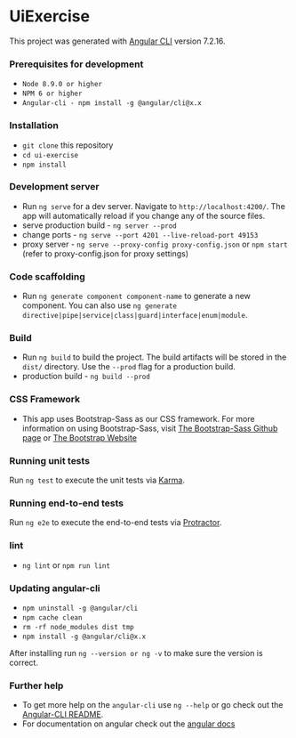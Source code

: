 # UiExercise

This project was generated with [Angular CLI](https://github.com/angular/angular-cli) version 7.2.16.

### Prerequisites for development

* `Node 8.9.0 or higher`
* `NPM 6 or higher`
* `Angular-cli - npm install -g @angular/cli@x.x` 

### Installation
* `git clone` this repository
* `cd ui-exercise`
* `npm install`

### Development server

* Run `ng serve` for a dev server. Navigate to `http://localhost:4200/`. The app will automatically reload if you change any of the source files.
* serve production build - `ng server --prod`
* change ports - `ng serve --port 4201 --live-reload-port 49153`
* proxy server - `ng serve --proxy-config proxy-config.json` or `npm start` (refer to proxy-config.json for proxy settings)

### Code scaffolding

* Run `ng generate component component-name` to generate a new component. You can also use `ng generate directive|pipe|service|class|guard|interface|enum|module`.

### Build

* Run `ng build` to build the project. The build artifacts will be stored in the `dist/` directory. Use the `--prod` flag for a production build.
* production build - `ng build --prod`

### CSS Framework

* This app uses Bootstrap-Sass as our CSS framework.
For more information on using Bootstrap-Sass, visit [The Bootstrap-Sass Github page](https://github.com/twbs/bootstrap-sass) or [The Bootstrap Website](http://getbootstrap.com/)

### Running unit tests

Run `ng test` to execute the unit tests via [Karma](https://karma-runner.github.io).

### Running end-to-end tests

Run `ng e2e` to execute the end-to-end tests via [Protractor](http://www.protractortest.org/).

### lint
* `ng lint` or `npm run lint`

### Updating angular-cli
* `npm uninstall -g @angular/cli`
* `npm cache clean`
* `rm -rf node_modules dist tmp`
* `npm install -g @angular/cli@x.x`

After installing run `ng --version or ng -v` to make sure the version is correct.

### Further help

* To get more help on the `angular-cli` use `ng --help` or go check out the [Angular-CLI README](https://github.com/angular/angular-cli/blob/master/README.md).
* For documentation on angular check out the [angular docs](https://angular.io/docs/ts/latest/)
